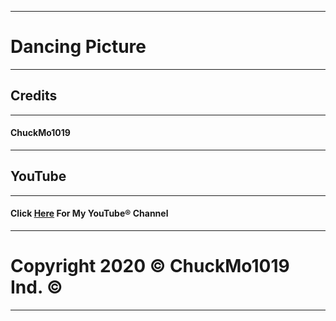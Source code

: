 ---------------
# Dancing Picture
---------------
## Credits
----------------------------------------
#### ChuckMo1019
----------------------------------------
## YouTube
-----------------------------
#### Click [Here](https://www.youtube.com/channel/UCu8pllELfuiADhHxcgcr4nA) For My YouTube® Channel
-----------------------------------
# Copyright 2020 © ChuckMo1019 Ind. ©
-------------------------------------
